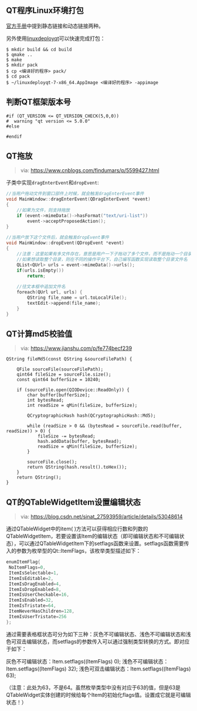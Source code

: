 

## QT程序Linux环境打包

[官方手册](https://doc.qt.io/qt-5/linux-deployment.html)中提到静态链接和动态链接两种。

另外使用[linuxdeployqt](https://github.com/probonopd/linuxdeployqt)可以快速完成打包：

```
$ mkdir build && cd build
$ qmake ..
$ make
$ mkdir pack
$ cp <编译好的程序> pack/
$ cd pack
$ ~/linuxdeployqt-7-x86_64.AppImage <编译好的程序> -appimage
```



## 判断QT框架版本号

```
#if (QT_VERSION <= QT_VERSION_CHECK(5,0,0))
#  warning "qt version <= 5.0.0"
#else 

#endif
```

## QT拖放

> via: <https://www.cnblogs.com/findumars/p/5599427.html>

子类中实现`dragEnterEvent`和`dropEvent`:

```cpp
//当用户拖动文件到窗口部件上时候，就会触发dragEnterEvent事件
void MainWindow::dragEnterEvent(QDragEnterEvent *event)
{
    //如果为文件，则支持拖放
    if (event->mimeData()->hasFormat("text/uri-list"))
        event->acceptProposedAction();
}
 
//当用户放下这个文件后，就会触发dropEvent事件
void MainWindow::dropEvent(QDropEvent *event)
{
    //注意：这里如果有多文件存在，意思是用户一下子拖动了多个文件，而不是拖动一个目录
    //如果想读取整个目录，则在不同的操作平台下，自己编写函数实现读取整个目录文件名
    QList<QUrl> urls = event->mimeData()->urls();
    if(urls.isEmpty())
        return;
 
    //往文本框中追加文件名
    foreach(QUrl url, urls) {
        QString file_name = url.toLocalFile();
        textEdit->append(file_name);
    }
}
```

## QT计算md5校验值

> via: <https://www.jianshu.com/p/fe774becf239>

```
QString fileMd5(const QString &sourceFilePath) {

    QFile sourceFile(sourceFilePath);
    qint64 fileSize = sourceFile.size();
    const qint64 bufferSize = 10240;

    if (sourceFile.open(QIODevice::ReadOnly)) {
        char buffer[bufferSize];
        int bytesRead;
        int readSize = qMin(fileSize, bufferSize);

        QCryptographicHash hash(QCryptographicHash::Md5);

        while (readSize > 0 && (bytesRead = sourceFile.read(buffer, readSize)) > 0) {
            fileSize -= bytesRead;
            hash.addData(buffer, bytesRead);
            readSize = qMin(fileSize, bufferSize);
        }

        sourceFile.close();
        return QString(hash.result().toHex());
    }
    return QString();
}
```



## QT的QTableWidgetItem设置编辑状态

> via: https://blog.csdn.net/sinat_27593959/article/details/53048614

通过QTableWidget中的item( )方法可以获得相应行数和列数的QTableWidgetItem，若要设置该Item的编辑状态（即可编辑状态和不可编辑状态），可以通过QTableWidgetItem下的setflags函数来设置。setflags函数需要传入的参数为枚举型的Qt::ItemFlags，该枚举类型描述如下： 

```c
enumItemFlag{
 NoItemFlags=0,
 ItemIsSelectable=1,
 ItemIsEditable=2,
 ItemIsDragEnabled=4,
 ItemIsDropEnabled=8,
 ItemIsUserCheckable=16,
 ItemIsEnabled=32,
 ItemIsTristate=64,
 ItemNeverHasChildren=128,
 ItemIsUserTristate=256
}; 
```

通过需要表格框状态可分为如下三种：灰色不可编辑状态、浅色不可编辑状态和浅色可双击编辑状态，而setflags的参数传入可以通过强制类型转换的方式。即对应于如下：

灰色不可编辑状态：Item.setflags((ItemFlags) 0); 
浅色不可编辑状态：Item.setflags((ItemFlags) 32); 
浅色可双击编辑状态：Item.setflags((ItemFlags) 63);

（注意：此处为63，不是64。虽然枚举类型中没有对应于63的值，但是63是QTableWidget实体创建的时候给每个Item的初始化flags值。设置成它就是可编辑状态！）